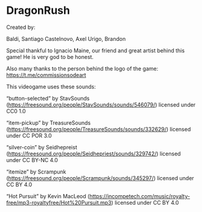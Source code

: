 # DragonRush

Created by:

Baldi, Santiago
Castelnovo, Axel
Urigo, Brandon

Special thankful to Ignacio Maine, our friend and great artist behind this game! He is very god to be honest.

Also many thanks to the person behind the logo of the game: https://t.me/commissionsodeart

This videogame uses these sounds:

“button-selected” by StavSounds (https://freesound.org/people/StavSounds/sounds/546079/) licensed under CC0 1.0

“item-pickup” by TreasureSounds (https://freesound.org/people/TreasureSounds/sounds/332629/) licensed under CC POR 3.0

“silver-coin” by Seidhepreist (https://freesound.org/people/Seidhepriest/sounds/329742/) licensed under CC BY-NC 4.0

“itemize” by Scrampunk (https://freesound.org/people/Scrampunk/sounds/345297/) licensed under CC BY 4.0

“Hot Pursuit” by Kevin MacLeod (https://incompetech.com/music/royalty-free/mp3-royaltyfree/Hot%20Pursuit.mp3) licensed under CC BY 4.0
